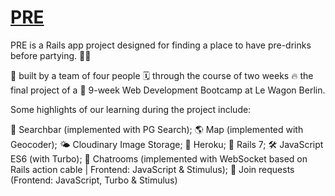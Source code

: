 # **[PRE](http://www.preparty.fun/)**

PRE is a Rails app project designed for finding a place to have pre-drinks before partying. 🍹🍹

🦾 built by a team of four people
🗓 through the course of two weeks
🔥 the final project of a 
🚀 9-week Web Development Bootcamp at Le Wagon Berlin.

Some highlights of our learning during the project include:

🔎 Searchbar (implemented with PG Search);
🌎 Map (implemented with Geocoder);
🌤 Cloudinary Image Storage;
👾 Heroku;
🚂 Rails 7;
🛠 JavaScript ES6 (with Turbo);
💬 Chatrooms (implemented with WebSocket based on Rails action cable | Frontend: JavaScript & Stimulus);
💌 Join requests (Frontend: JavaScript, Turbo & Stimulus)
